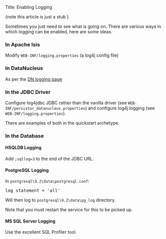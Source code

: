 Title: Enabling Logging

{note
this article is just a stub
}

Sometimes you just need to see what is going on.  There are various ways in which logging can be enabled, here are some ideas.

### In Apache Isis

Modify `WEB-INF/logging.properties` (a log4j config file)

### In DataNucleus

As per the [DN logging page](http://www.datanucleus.org/products/accessplatform/logging.html)

### In the JDBC Driver

Configure log4jdbc JDBC rather than the vanilla driver (see `WEB-INF/persistor_datanucleus.properties`) and configure log4j logging (see `WEB-INF/logging.properties`).

There are examples of both in the quickstart archetype.

### In the Database

#### HSQLDB Logging

Add `;sqllog=3` to the end of the JDBC URL.

#### PostgreSQL Logging

In `postgresql\9.2\data\postgresql.conf`:

<pre>
log_statement = 'all'
</pre>

Will then log to `postgresql\9.2\data\pg_log` directory.

Note that you must restart the service for this to be picked up.

#### MS SQL Server Logging

Use the excellent SQL Profiler tool.